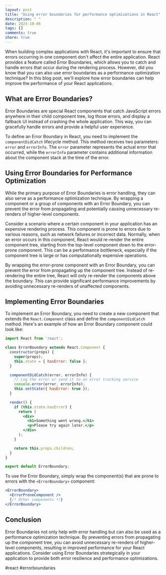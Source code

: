 ```yaml
---
layout: post
title: "Using error boundaries for performance optimizations in React"
description: " "
date: 2023-10-06
tags: []
comments: true
share: true
---
```


When building complex applications with React, it's important to ensure that errors occurring in one component don't affect the entire application. React provides a feature called Error Boundaries, which allows you to catch and handle errors that occur during the rendering process. However, did you know that you can also use error boundaries as a performance optimization technique? In this blog post, we'll explore how error boundaries can help improve the performance of your React applications.

## What are Error Boundaries?

Error Boundaries are special React components that catch JavaScript errors anywhere in their child component tree, log those errors, and display a fallback UI instead of crashing the whole application. This way, you can gracefully handle errors and provide a helpful user experience.

To define an Error Boundary in React, you need to implement the `componentDidCatch` lifecycle method. This method receives two parameters: `error` and `errorInfo`. The `error` parameter represents the actual error that occurred, while the `errorInfo` parameter contains additional information about the component stack at the time of the error.

## Using Error Boundaries for Performance Optimization

While the primary purpose of Error Boundaries is error handling, they can also serve as a performance optimization technique. By wrapping a component or a group of components with an Error Boundary, you can prevent the error from propagating and potentially causing unnecessary re-renders of higher-level components.

Consider a scenario where a certain component in your application has an expensive rendering process. This component is prone to errors due to various reasons, such as network failures or incorrect data. Normally, when an error occurs in this component, React would re-render the entire component tree, starting from the top-level component down to the error-prone component. This can be a performance bottleneck, especially if the component tree is large or has computationally expensive operations.

By wrapping the error-prone component with an Error Boundary, you can prevent the error from propagating up the component tree. Instead of re-rendering the entire tree, React will only re-render the components above the boundary. This can provide significant performance improvements by avoiding unnecessary re-renders of unaffected components.

## Implementing Error Boundaries

To implement an Error Boundary, you need to create a new component that extends the `React.Component` class and define the `componentDidCatch` method. Here's an example of how an Error Boundary component could look like:

```jsx
import React from 'react';

class ErrorBoundary extends React.Component {
  constructor(props) {
    super(props);
    this.state = { hasError: false };
  }

  componentDidCatch(error, errorInfo) {
    // Log the error or send it to an error tracking service
    console.error(error, errorInfo);
    this.setState({ hasError: true });
  }

  render() {
    if (this.state.hasError) {
      return (
        <div>
          <h1>Something went wrong.</h1>
          <p>Please try again later.</p>
        </div>
      );
    }

    return this.props.children;
  }
}

export default ErrorBoundary;
```

To use the Error Boundary, simply wrap the component(s) that are prone to errors with the `<ErrorBoundary>` component:

```jsx
<ErrorBoundary>
  <ErrorProneComponent />
  {/* Other components */}
</ErrorBoundary>
```

## Conclusion

Error Boundaries not only help with error handling but can also be used as a performance optimization technique. By preventing errors from propagating up the component tree, you can avoid unnecessary re-renders of higher-level components, resulting in improved performance for your React applications. Consider using Error Boundaries strategically in your application to provide both error resilience and performance optimizations.

#react #errorboundaries